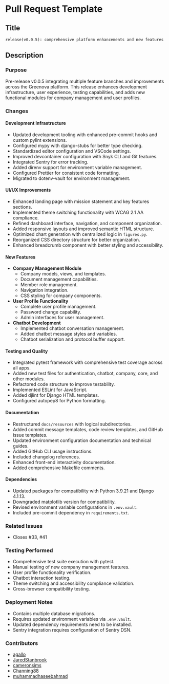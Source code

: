 # Pull Request Template

## Title

`release(v0.0.5): comprehensive platform enhancements and new features`

## Description

### Purpose

Pre-release v0.0.5 integrating multiple feature branches and improvements
across the Greenova platform. This release enhances development infrastructure,
user experience, testing capabilities, and adds new functional modules for
company management and user profiles.

### Changes

#### Development Infrastructure

- Updated development tooling with enhanced pre-commit hooks and custom pylint
  extensions.
- Configured mypy with django-stubs for better type checking.
- Standardized editor configuration and VSCode settings.
- Improved devcontainer configuration with Snyk CLI and Git features.
- Integrated Sentry for error tracking.
- Added direnv support for environment variable management.
- Configured Prettier for consistent code formatting.
- Migrated to dotenv-vault for environment management.

#### UI/UX Improvements

- Enhanced landing page with mission statement and key features sections.
- Implemented theme switching functionality with WCAG 2.1 AA compliance.
- Refined dashboard interface, navigation, and component organization.
- Added responsive layouts and improved semantic HTML structure.
- Optimized chart generation with centralized logic in `figures.py`.
- Reorganized CSS directory structure for better organization.
- Enhanced breadcrumb component with better styling and accessibility.

#### New Features

- **Company Management Module**
  - Company models, views, and templates.
  - Document management capabilities.
  - Member role management.
  - Navigation integration.
  - CSS styling for company components.
- **User Profile Functionality**
  - Complete user profile management.
  - Password change capability.
  - Admin interfaces for user management.
- **Chatbot Development**
  - Implemented chatbot conversation management.
  - Added chatbot message styles and variables.
  - Chatbot serialization and protocol buffer support.

#### Testing and Quality

- Integrated pytest framework with comprehensive test coverage across all apps.
- Added new test files for authentication, chatbot, company, core, and other
  modules.
- Refactored code structure to improve testability.
- Implemented ESLint for JavaScript.
- Added djlint for Django HTML templates.
- Configured autopep8 for Python formatting.

#### Documentation

- Restructured `docs/resources` with logical subdirectories.
- Added commit message templates, code review templates, and GitHub issue
  templates.
- Updated environment configuration documentation and technical guides.
- Added GitHub CLI usage instructions.
- Included changelog references.
- Enhanced front-end interactivity documentation.
- Added comprehensive Makefile comments.

#### Dependencies

- Updated packages for compatibility with Python 3.9.21 and Django 4.1.13.
- Downgraded matplotlib version for compatibility.
- Revised environment variable configurations in `.env.vault`.
- Included pre-commit dependency in `requirements.txt`.

### Related Issues

- Closes #33, #41

### Testing Performed

- Comprehensive test suite execution with pytest.
- Manual testing of new company management features.
- User profile functionality verification.
- Chatbot interaction testing.
- Theme switching and accessibility compliance validation.
- Cross-browser compatibility testing.

### Deployment Notes

- Contains multiple database migrations.
- Requires updated environment variables via `.env.vault`.
- Updated dependency requirements need to be installed.
- Sentry integration requires configuration of Sentry DSN.

### Contributors

- [agallo](https://github.com/enveng-group)
- [JaredStanbrook](https://github.com/JaredStanbrook)
- [cameronsims](https://github.com/cameronsims)
- [Channing88](https://github.com/Channing88)
- [muhammadhaseebahmad](https://github.com/mhahmad0)
